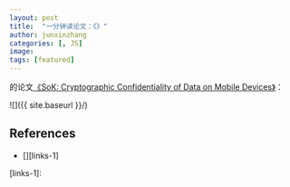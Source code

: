 ```yaml
---
layout: post
title:  "一分钟读论文：《》"
author: junxinzhang
categories: [, JS]
image: 
tags: [featured]
---
```

的论文[《SoK: Cryptographic Confidentiality of Data on Mobile Devices》][paper1-url]：

![]({{ site.baseurl }}/)

<!--
<p><iframe style="width:100%;" height="315" src="https://arxiv.org/pdf/2112.10165.pdf" frameborder="0" allowfullscreen></iframe></p>
-->


## References
- [][links-1]


[paper1-url]: https://petsymposium.org/2022/files/papers/issue1/popets-2022-0029.pdf
[links-1]: 